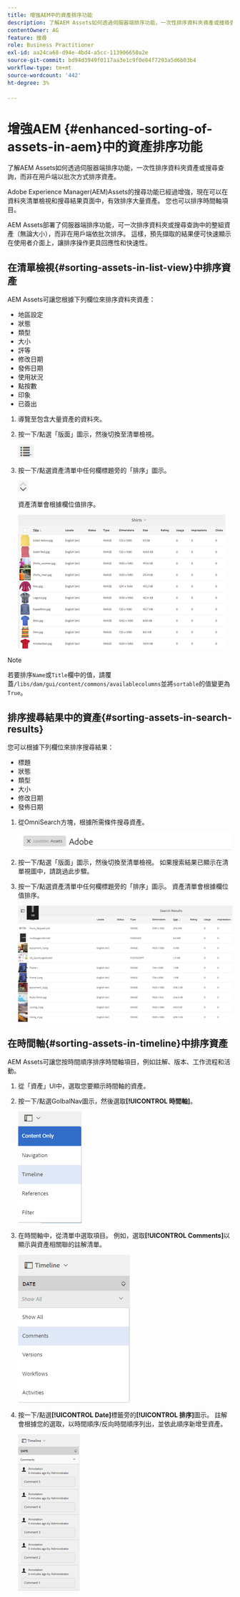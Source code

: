 ```yaml
---
title: 增強AEM中的資產排序功能
description: 了解AEM Assets如何透過伺服器端排序功能，一次性排序資料夾資產或搜尋查詢，而非在用戶端以批次方式排序資產。
contentOwner: AG
feature: 搜尋
role: Business Practitioner
exl-id: aa24ca68-d94e-4bd4-a5cc-113906650a2e
source-git-commit: bd94d3949f0117aa3e1c9f0e84f7293a5d6b03b4
workflow-type: tm+mt
source-wordcount: '442'
ht-degree: 3%

---
```


# 增強AEM {#enhanced-sorting-of-assets-in-aem}中的資產排序功能

了解AEM Assets如何透過伺服器端排序功能，一次性排序資料夾資產或搜尋查詢，而非在用戶端以批次方式排序資產。

Adobe Experience Manager(AEM)Assets的搜尋功能已經過增強，現在可以在資料夾清單檢視和搜尋結果頁面中，有效排序大量資產。 您也可以排序時間軸項目。

AEM Assets部署了伺服器端排序功能，可一次排序資料夾或搜尋查詢中的整組資產（無論大小），而非在用戶端依批次排序。 這樣，預先擷取的結果便可快速顯示在使用者介面上，讓排序操作更具回應性和快速性。

## 在清單檢視{#sorting-assets-in-list-view}中排序資產

AEM Assets可讓您根據下列欄位來排序資料夾資產：

* 地區設定
* 狀態
* 類型
* 大小
* 評等
* 修改日期
* 發佈日期
* 使用狀況
* 點按數
* 印象
* 已簽出

1. 導覽至包含大量資產的資料夾。
1. 按一下/點選「版面」圖示，然後切換至清單檢視。

   ![chlimage_1-394](assets/chlimage_1-394.png)

1. 按一下/點選資產清單中任何欄標題旁的「排序」圖示。

   ![chlimage_1-395](assets/chlimage_1-395.png)

   資產清單會根據欄位值排序。

   ![chlimage_1-396](assets/chlimage_1-396.png)

>[!NOTE]
>
>若要排序`Name`或`Title`欄中的值，請覆蓋`/libs/dam/gui/content/commons/availablecolumns`並將`sortable`的值變更為`True`。

## 排序搜尋結果中的資產{#sorting-assets-in-search-results}

您可以根據下列欄位來排序搜尋結果：

* 標題
* 狀態
* 類型
* 大小
* 修改日期
* 發佈日期

1. 從OmniSearch方塊，根據所需條件搜尋資產。

   ![chlimage_1-397](assets/chlimage_1-397.png)

1. 按一下/點選「版面」圖示，然後切換至清單檢視。 如果搜索結果已顯示在清單視圖中，請跳過此步驟。
1. 按一下/點選資產清單中任何欄標題旁的「排序」圖示。 資產清單會根據欄位值排序。

   ![chlimage_1-398](assets/chlimage_1-398.png)

## 在時間軸{#sorting-assets-in-timeline}中排序資產

AEM Assets可讓您按時間順序排序時間軸項目，例如註解、版本、工作流程和活動。

1. 從「資產」UI中，選取您要顯示時間軸的資產。
1. 按一下/點選GolbalNav圖示，然後選取&#x200B;**[!UICONTROL 時間軸]**。

   ![chlimage_1-399](assets/chlimage_1-399.png)

1. 在時間軸中，從清單中選取項目。 例如，選取&#x200B;**[!UICONTROL Comments]**&#x200B;以顯示與資產相關聯的註解清單。

   ![chlimage_1-400](assets/chlimage_1-400.png)

1. 按一下/點選&#x200B;**[!UICONTROL Date]**&#x200B;標籤旁的&#x200B;**[!UICONTROL 排序]**&#x200B;圖示。 註解會根據您的選取，以時間順序/反向時間順序列出，並依此順序新增至資產。

   ![chlimage_1-401](assets/chlimage_1-401.png)
